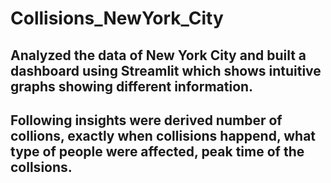 # Collisions_NewYork_City
## Analyzed the data of New York City and built a dashboard using Streamlit which shows intuitive graphs showing different information.  
## Following insights were derived number of collions, exactly when collisions happend, what type of people were affected, peak time of the collsions.
